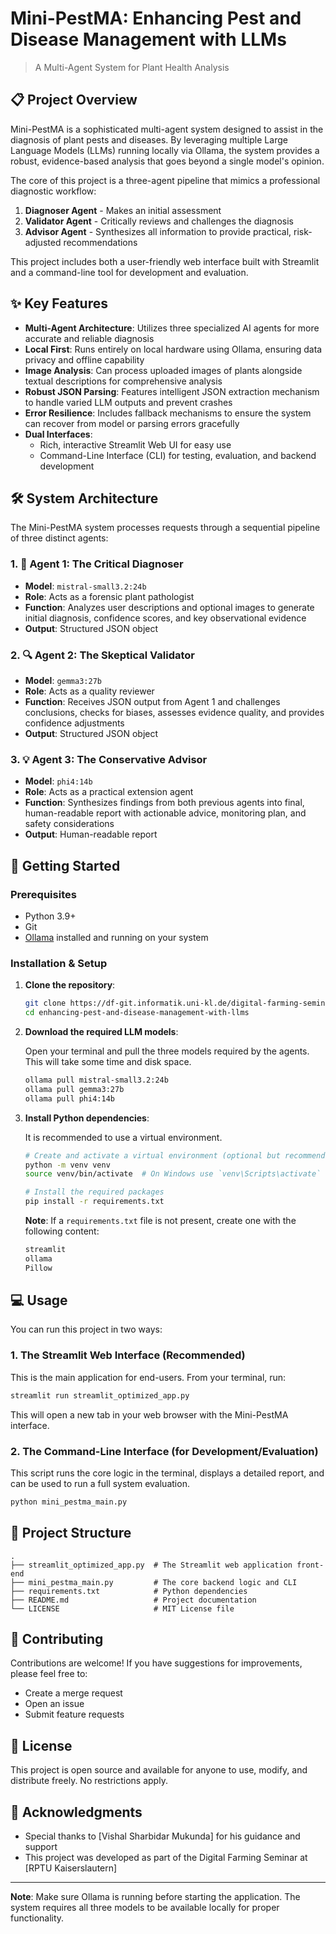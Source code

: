 # Mini-PestMA: Enhancing Pest and Disease Management with LLMs

> A Multi-Agent System for Plant Health Analysis

## 📋 Project Overview

Mini-PestMA is a sophisticated multi-agent system designed to assist in the diagnosis of plant pests and diseases. By leveraging multiple Large Language Models (LLMs) running locally via Ollama, the system provides a robust, evidence-based analysis that goes beyond a single model's opinion.

The core of this project is a three-agent pipeline that mimics a professional diagnostic workflow:

1. **Diagnoser Agent** - Makes an initial assessment
2. **Validator Agent** - Critically reviews and challenges the diagnosis  
3. **Advisor Agent** - Synthesizes all information to provide practical, risk-adjusted recommendations

This project includes both a user-friendly web interface built with Streamlit and a command-line tool for development and evaluation.

## ✨ Key Features

- **Multi-Agent Architecture**: Utilizes three specialized AI agents for more accurate and reliable diagnosis
- **Local First**: Runs entirely on local hardware using Ollama, ensuring data privacy and offline capability
- **Image Analysis**: Can process uploaded images of plants alongside textual descriptions for comprehensive analysis
- **Robust JSON Parsing**: Features intelligent JSON extraction mechanism to handle varied LLM outputs and prevent crashes
- **Error Resilience**: Includes fallback mechanisms to ensure the system can recover from model or parsing errors gracefully
- **Dual Interfaces**:
  - Rich, interactive Streamlit Web UI for easy use
  - Command-Line Interface (CLI) for testing, evaluation, and backend development

## 🛠️ System Architecture

The Mini-PestMA system processes requests through a sequential pipeline of three distinct agents:

### 1. 🎯 Agent 1: The Critical Diagnoser
- **Model**: `mistral-small3.2:24b`
- **Role**: Acts as a forensic plant pathologist
- **Function**: Analyzes user descriptions and optional images to generate initial diagnosis, confidence scores, and key observational evidence
- **Output**: Structured JSON object

### 2. 🔍 Agent 2: The Skeptical Validator  
- **Model**: `gemma3:27b`
- **Role**: Acts as a quality reviewer
- **Function**: Receives JSON output from Agent 1 and challenges conclusions, checks for biases, assesses evidence quality, and provides confidence adjustments
- **Output**: Structured JSON object

### 3. 💡 Agent 3: The Conservative Advisor
- **Model**: `phi4:14b` 
- **Role**: Acts as a practical extension agent
- **Function**: Synthesizes findings from both previous agents into final, human-readable report with actionable advice, monitoring plan, and safety considerations
- **Output**: Human-readable report

## 🚀 Getting Started

### Prerequisites

- Python 3.9+
- Git
- [Ollama](https://ollama.ai/) installed and running on your system

### Installation & Setup

1. **Clone the repository**:
   ```bash
   git clone https://df-git.informatik.uni-kl.de/digital-farming-seminar/enhancing-pest-and-disease-management-with-llms.git
   cd enhancing-pest-and-disease-management-with-llms
   ```

2. **Download the required LLM models**:
   
   Open your terminal and pull the three models required by the agents. This will take some time and disk space.
   
   ```bash
   ollama pull mistral-small3.2:24b
   ollama pull gemma3:27b
   ollama pull phi4:14b
   ```

3. **Install Python dependencies**:
   
   It is recommended to use a virtual environment.
   
   ```bash
   # Create and activate a virtual environment (optional but recommended)
   python -m venv venv
   source venv/bin/activate  # On Windows use `venv\Scripts\activate`
   
   # Install the required packages
   pip install -r requirements.txt
   ```

   **Note**: If a `requirements.txt` file is not present, create one with the following content:
   ```txt
   streamlit
   ollama
   Pillow
   ```

## 💻 Usage

You can run this project in two ways:

### 1. The Streamlit Web Interface (Recommended)

This is the main application for end-users. From your terminal, run:

```bash
streamlit run streamlit_optimized_app.py
```

This will open a new tab in your web browser with the Mini-PestMA interface.

### 2. The Command-Line Interface (for Development/Evaluation)

This script runs the core logic in the terminal, displays a detailed report, and can be used to run a full system evaluation.

```bash
python mini_pestma_main.py
```

## 📂 Project Structure

```
.
├── streamlit_optimized_app.py  # The Streamlit web application front-end
├── mini_pestma_main.py         # The core backend logic and CLI
├── requirements.txt            # Python dependencies
├── README.md                   # Project documentation
└── LICENSE                     # MIT License file
```

## 🤝 Contributing

Contributions are welcome! If you have suggestions for improvements, please feel free to:

- Create a merge request
- Open an issue
- Submit feature requests

## 📄 License

This project is open source and available for anyone to use, modify, and distribute freely. No restrictions apply.

## 🙏 Acknowledgments

- Special thanks to [Vishal Sharbidar Mukunda] for his guidance and support
- This project was developed as part of the Digital Farming Seminar at [RPTU Kaiserslautern]

---

**Note**: Make sure Ollama is running before starting the application. The system requires all three models to be available locally for proper functionality.